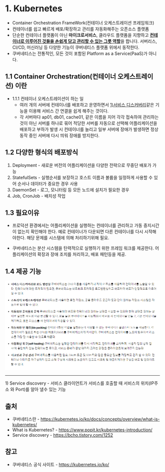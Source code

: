 # 1. Kubernetes
 - Container Orchestration FrameWork(컨테이너 오케스트레이션 프레임워크)
 - 컨테이너를 쉽고 빠르게 배포/확장하고 관리를 자동화해주는 오픈소스 플랫폼
 - 단순한 컨테이너 플랫폼이 아닌 **마이크로서비스**, 클라우드 플랫폼을 지향하고 <u>**컨테이너로 이루어진 것들을 손쉽게 담고 관리할 수 있는 그릇 역할**</u>을 합니다. 서버리스, CI/CD, 머신러닝 등 다양한 기능이 쿠버네티스 플랫폼 위에서 동작한다.
 - 쿠버네티스는 전통적인, 모든 것이 포함된 Platform as a Service(PaaS)가 아니다.


 ## 1.1 Container Orchestration(컨테이너 오케스트레이션) 이란

 - 1.1.1 컨테이너 오케스트레이션이 하는 일
    - 여러 개의 서버에 컨테이너를 배포하고 운영하면서 <u>1)서비스 디스커버리</u>같은 기능을 이용해 서비스 간 연결을 쉽게 해주는 것이다.
    - 각 서버마다 ap01, db01, cache01, 같은 이름을 지어 각각 접속하여 관리하는 것이 아닌 서버를 하나로 묶어 적당한 서버를 자동으로 선택해 어플리케이션을 배포하고 부하가 발생 시 컨테이너를 늘리고 일부 서버에 장애가 발생하면 정상 동작 중인 서버에 다시 띄워 장애를 방지한다.

## 1.2 다양한 형식의 배포방식
 1. Deployment - 새로운 버전의 어플리케이션을 다양한 전략으로 무중단 배포가 가능
 1. StatefulSets - 실행순서를 보장하고 호스트 이름과 볼륨을 일정하게 사용할 수 있어 순서나 데이터가 중요한 경우 사용
 1. DaemonSet - 로그, 모니터링 등 모든 노드에 설치가 필요한 경우
 1. Job, CronJob - 배치성 작업

## 1.3 필요이유

 - 프로덕션 환경에서는 어플리케이션을 실행하는 컨테이너를 관리하고 가동 중지시간이 없는지 확인해야 한다. 예로 컨테이너가 다운되면 다른 컨테이너를 다시 시작해야한다. 해당 문제를 시스템에 의해 처리하기위해 필요.

 - 쿠버네티스는 분산 시스템을 탄력적으로 실행하기 위한 프레임 워크를 제공한다. 어플리케이션의 확장과 장애 조치를 처리하고, 배포 패턴등을 제공.

## 1.4 제공 기능

![제공기능](../img/Kub_Service_Provided.png)


-----
1\) Service discovery - 서비스 클라이언트가 서비스를 호출할 때 서비스의 위치(IP주소 와 Port)를 알아 낼수 있는 기능

 ## 출처

  - 쿠버네티스란 - https://kubernetes.io/ko/docs/concepts/overview/what-is-kubernetes/
  - What is Kubernetes? - https://www.popit.kr/kubernetes-introduction/
  - Service discovery - https://bcho.tistory.com/1252

 ## 참고

  - 쿠버네티스 공식 사이트 - https://kubernetes.io/ko/